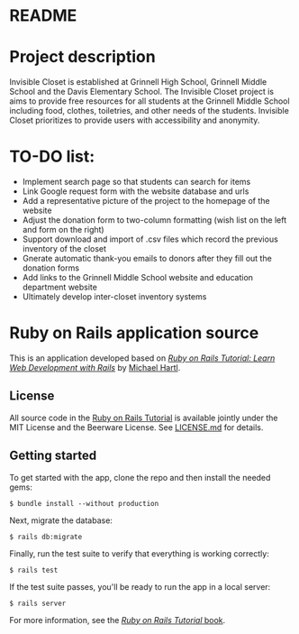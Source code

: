 # README

# Project description

Invisible Closet is established at Grinnell High School, Grinnell Middle School and the Davis Elementary School. The Invisible Closet project is aims to provide free resources for all students at the Grinnell Middle School including food, clothes, toiletries, and other needs of the students. Invisible Closet prioritizes to provide users with accessibility and anonymity.

# TO-DO list:

- Implement search page so that students can search for items
- Link Google request form with the website database and urls
- Add a representative picture of the project to the homepage of the website
- Adjust the donation form to two-column formatting (wish list on the left and form on the right)
- Support download and import of .csv files which record the previous inventory of the closet
- Gnerate automatic thank-you emails to donors after they fill out the donation forms
- Add links to the Grinnell Middle School website and education department website
- Ultimately develop inter-closet inventory systems

# Ruby on Rails application source

This is an application developed based on 
[*Ruby on Rails Tutorial:
Learn Web Development with Rails*](https://www.railstutorial.org/)
by [Michael Hartl](http://www.michaelhartl.com/).

## License

All source code in the [Ruby on Rails Tutorial](https://www.railstutorial.org/)
is available jointly under the MIT License and the Beerware License. See
[LICENSE.md](LICENSE.md) for details.

## Getting started

To get started with the app, clone the repo and then install the needed gems:

```
$ bundle install --without production
```

Next, migrate the database:

```
$ rails db:migrate
```

Finally, run the test suite to verify that everything is working correctly:

```
$ rails test
```

If the test suite passes, you'll be ready to run the app in a local server:

```
$ rails server
```

For more information, see the
[*Ruby on Rails Tutorial* book](https://www.railstutorial.org/book).
